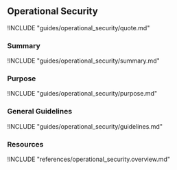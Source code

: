 ## Operational Security

!INCLUDE "guides/operational_security/quote.md"

### Summary

!INCLUDE "guides/operational_security/summary.md"

### Purpose

!INCLUDE "guides/operational_security/purpose.md"

### General Guidelines

!INCLUDE "guides/operational_security/guidelines.md"

### Resources

!INCLUDE "references/operational_security.overview.md"
